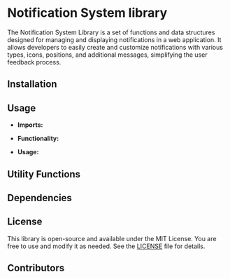 # Notification System library

The Notification System Library is a set of functions and data structures designed for managing and displaying notifications in a web application. It allows developers to easily create and customize notifications with various types, icons, positions, and additional messages, simplifying the user feedback process.

## Installation



## Usage



- **Imports:**


- **Functionality:**


- **Usage:**


## Utility Functions



## Dependencies



## License

This library is open-source and available under the MIT License. You are free to use and modify it as needed. See the [LICENSE](LICENSE) file for details.

## Contributors


